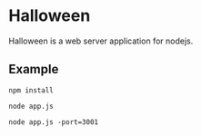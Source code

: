 # Halloween

Halloween is a web server application for nodejs.

## Example
```
npm install

node app.js

node app.js -port=3001
```